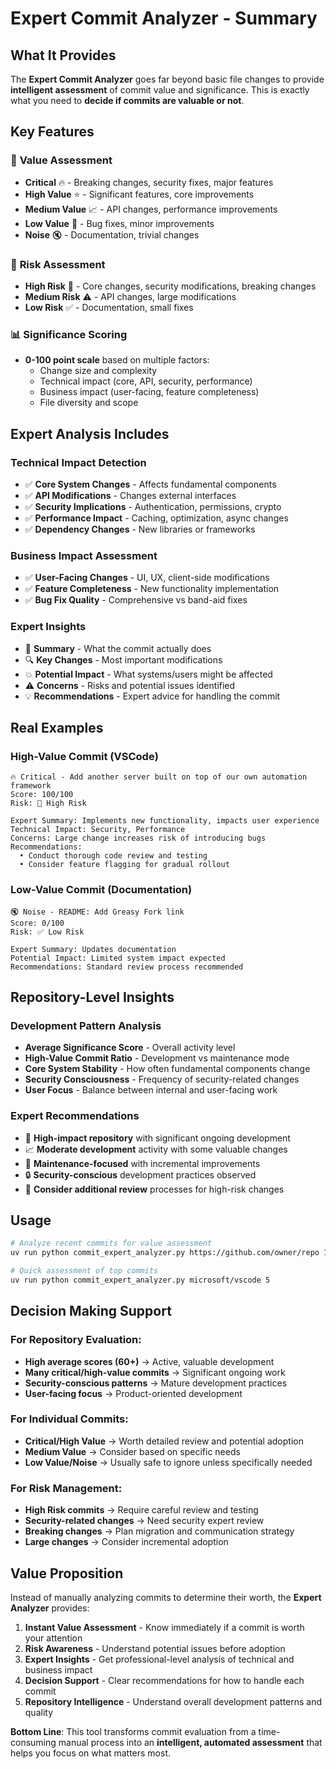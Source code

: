 # Expert Commit Analyzer - Summary

## What It Provides

The **Expert Commit Analyzer** goes far beyond basic file changes to provide **intelligent assessment** of commit value and significance. This is exactly what you need to **decide if commits are valuable or not**.

## Key Features

### 🎯 **Value Assessment**
- **Critical** 🔥 - Breaking changes, security fixes, major features
- **High Value** ⭐ - Significant features, core improvements  
- **Medium Value** 📈 - API changes, performance improvements
- **Low Value** 📝 - Bug fixes, minor improvements
- **Noise** 🔇 - Documentation, trivial changes

### 🚨 **Risk Assessment**
- **High Risk** 🚨 - Core changes, security modifications, breaking changes
- **Medium Risk** ⚠️ - API changes, large modifications
- **Low Risk** ✅ - Documentation, small fixes

### 📊 **Significance Scoring**
- **0-100 point scale** based on multiple factors:
  - Change size and complexity
  - Technical impact (core, API, security, performance)
  - Business impact (user-facing, feature completeness)
  - File diversity and scope

## Expert Analysis Includes

### **Technical Impact Detection**
- ✅ **Core System Changes** - Affects fundamental components
- ✅ **API Modifications** - Changes external interfaces  
- ✅ **Security Implications** - Authentication, permissions, crypto
- ✅ **Performance Impact** - Caching, optimization, async changes
- ✅ **Dependency Changes** - New libraries or frameworks

### **Business Impact Assessment**
- ✅ **User-Facing Changes** - UI, UX, client-side modifications
- ✅ **Feature Completeness** - New functionality implementation
- ✅ **Bug Fix Quality** - Comprehensive vs band-aid fixes

### **Expert Insights**
- 📝 **Summary** - What the commit actually does
- 🔍 **Key Changes** - Most important modifications
- 💥 **Potential Impact** - What systems/users might be affected
- ⚠️ **Concerns** - Risks and potential issues identified
- 💡 **Recommendations** - Expert advice for handling the commit

## Real Examples

### High-Value Commit (VSCode)
```
🔥 Critical - Add another server built on top of our own automation framework
Score: 100/100
Risk: 🚨 High Risk

Expert Summary: Implements new functionality, impacts user experience
Technical Impact: Security, Performance  
Concerns: Large change increases risk of introducing bugs
Recommendations: 
  • Conduct thorough code review and testing
  • Consider feature flagging for gradual rollout
```

### Low-Value Commit (Documentation)
```
🔇 Noise - README: Add Greasy Fork link  
Score: 0/100
Risk: ✅ Low Risk

Expert Summary: Updates documentation
Potential Impact: Limited system impact expected
Recommendations: Standard review process recommended
```

## Repository-Level Insights

### **Development Pattern Analysis**
- **Average Significance Score** - Overall activity level
- **High-Value Commit Ratio** - Development vs maintenance mode
- **Core System Stability** - How often fundamental components change
- **Security Consciousness** - Frequency of security-related changes
- **User Focus** - Balance between internal and user-facing work

### **Expert Recommendations**
- 🎯 **High-impact repository** with significant ongoing development
- 📈 **Moderate development** activity with some valuable changes  
- 📝 **Maintenance-focused** with incremental improvements
- 🔒 **Security-conscious** development practices observed
- 🚨 **Consider additional review** processes for high-risk changes

## Usage

```bash
# Analyze recent commits for value assessment
uv run python commit_expert_analyzer.py https://github.com/owner/repo 10

# Quick assessment of top commits
uv run python commit_expert_analyzer.py microsoft/vscode 5
```

## Decision Making Support

### **For Repository Evaluation:**
- **High average scores (60+)** → Active, valuable development
- **Many critical/high-value commits** → Significant ongoing work
- **Security-conscious patterns** → Mature development practices
- **User-facing focus** → Product-oriented development

### **For Individual Commits:**
- **Critical/High Value** → Worth detailed review and potential adoption
- **Medium Value** → Consider based on specific needs
- **Low Value/Noise** → Usually safe to ignore unless specifically needed

### **For Risk Management:**
- **High Risk commits** → Require careful review and testing
- **Security-related changes** → Need security expert review
- **Breaking changes** → Plan migration and communication strategy
- **Large changes** → Consider incremental adoption

## Value Proposition

Instead of manually analyzing commits to determine their worth, the **Expert Analyzer** provides:

1. **Instant Value Assessment** - Know immediately if a commit is worth your attention
2. **Risk Awareness** - Understand potential issues before adoption
3. **Expert Insights** - Get professional-level analysis of technical and business impact
4. **Decision Support** - Clear recommendations for how to handle each commit
5. **Repository Intelligence** - Understand overall development patterns and quality

**Bottom Line**: This tool transforms commit evaluation from a time-consuming manual process into an **intelligent, automated assessment** that helps you focus on what matters most.